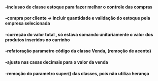 #### -inclusao de classe estoque para fazer melhor o controle das compras
#### -compra por cliente -> incluir quantidade e validação do estoque pela empresa selecionada
#### -correção do valor total , só estava somando unitariamente o valor dos produtos inseridos no carrinho
#### -refatoração parametro código da classe Venda, (remoção de acento)
#### -ajuste nas casas decimais para o valor da venda
#### -remoção do parametro super() das classes, pois não utiliza herança

